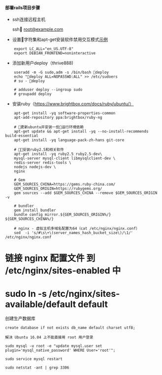 #### 部署rails项目步骤

- ssh连接远程主机

    ssh root@example.com

- 设置字符集和apt-get安装软件禁用交互模式[示例](https://www.centos.bz/2017/12/ubuntu%E4%BD%BF%E7%94%A8apt-get%E5%AE%89%E8%A3%85%E8%BD%AF%E4%BB%B6%E7%A6%81%E7%94%A8%E4%BA%A4%E4%BA%92%E6%A8%A1%E5%BC%8F/)
```shell
    export LC_ALL="en_US.UTF-8"
    export DEBIAN_FRONTEND=noninteractive
```

- 添加新用户deploy（thrive888)
```shell
    useradd -m -G sudo,adm -s /bin/bash deploy
    echo "deploy ALL=NOPASSWD:ALL" >> /etc/sudoers
    # su - deploy

    # adduser deploy --ingroup sudo
    # groupadd deploy
```
- 安装ruby（https://www.brightbox.com/docs/ruby/ubuntu/）

```shell
    apt-get install -yq software-properties-common
    apt-add-repository ppa:brightbox/ruby-ng

    # 更新ubuntu并安装一些运行环境依赖
    apt-get update && apt-get install -yq --no-install-recommends build-essential
    apt-get install -yq language-pack-zh-hans git-core

    # 安装ruby2.5和相关软件
    apt-get install -yq ruby2.5 ruby2.5-dev\
    mysql-server mysql-client libmysqlclient-dev \
    redis-server redis-tools \
    nodejs nodejs-dev \
    nginx

    # Gem
    GEM_SOURCES_CHINA=https://gems.ruby-china.com/
    GEM_SOURCES_ORIGIN=https://rubygems.org/
    gem sources --add $GEM_SOURCES_CHINA --remove $GEM_SOURCES_ORIGIN -v

    # bundler
    gem install bundler
    bundle config mirror.${GEM_SOURCES_ORIGIN%/} ${GEM_SOURCES_CHINA%/}

    # nginx - 虚拟主机多域名配置为64（cat /etc/nginx/nginx.conf）
    sed  -i 's/#\s\+\(server_names_hash_bucket_size\)/\1/' /etc/nginx/nginx.conf
```


# 链接 nginx 配置文件 到 /etc/nginx/sites-enabled 中
# sudo ln -s /etc/nginx/sites-available/default default



创建生产数据库
```shell
create database if not exists db_name default charset utf8;

解决 Ubuntu 16.04 上不能直接用 root 用户登录

sudo mysql -u root -e "update mysql.user set plugin='mysql_native_password' WHERE User='root'";

sudo service mysql restart

sudo netstat -ant | grep 3306
```